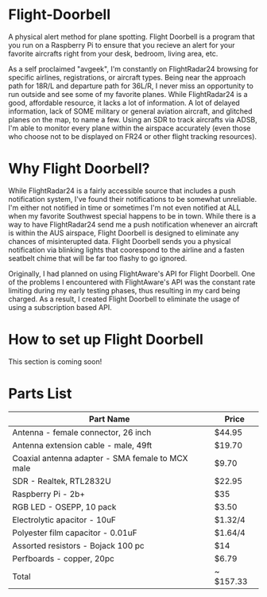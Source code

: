# Flight-Doorbell
A physical alert method for plane spotting. Flight Doorbell is a program that you run on a Raspberry Pi to ensure that you recieve an alert for your favorite aircrafts right from your desk, bedroom, living area, etc. 

As a self proclaimed "avgeek", I'm constantly on FlightRadar24 browsing for specific airlines, registrations, or aircraft types. Being near the approach path for 18R/L and departure path for 36L/R, I never miss an opportunity to run outside and see some of my favorite planes. While FlightRadar24 is a good, affordable resource, it lacks a lot of information. A lot of delayed information, lack of SOME military or general aviation aircraft, and glitched planes on the map, to name a few. Using an SDR to track aircrafts via ADSB, I'm able to monitor every plane within the airspace accurately (even those who choose not to be displayed on FR24 or other flight tracking resources). 


# Why Flight Doorbell? 

While FlightRadar24 is a fairly accessible source that includes a push notification system, I've found their notifications to be somewhat unreliable. I'm either not notified in time or sometimes I'm not even notified at ALL when my favorite Southwest special happens to be in town. While there is a way to have FlightRadar24 send me a push notification whenever an aircraft is within the AUS airspace, Flight Doorbell is designed to eliminate any chances of misinterupted data. Flight Doorbell sends you a physical notification via blinking lights that coorespond to the airline and a fasten seatbelt chime that will be far too flashy to go ignored.

Originally, I had planned on using FlightAware's API for Flight Doorbell. One of the problems I encountered with FlightAware's API was the constant rate limiting during my early testing phases, thus resulting in my card being charged. As a result, I created Flight Doorbell to eliminate the usage of using a subscription based API. 

# How to set up Flight Doorbell

This section is coming soon!

# Parts List

Part Name                           | Price 
------------------------------------|-----------------------------------
Antenna - female connector, 26 inch | $44.95
Antenna extension cable - male, 49ft | $19.70
Coaxial antenna adapter - SMA female to MCX male | $9.70
SDR - Realtek, RTL2832U | $22.95
Raspberry Pi - 2b+ | $35
RGB LED - OSEPP, 10 pack | $3.50
Electrolytic apacitor - 10uF | $1.32/4
Polyester film capacitor - 0.01uF | $1.64/4
Assorted resistors - Bojack 100 pc | $14
Perfboards - copper, 20pc | $6.79
Total | ~ $157.33
